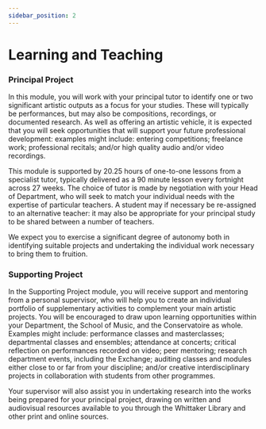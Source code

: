 ```yaml
---
sidebar_position: 2
---
```



# Learning and Teaching
### Principal Project

In this module, you will work with your principal tutor to identify one or two significant artistic outputs as a focus for your studies. These will typically be performances, but may also be compositions, recordings, or documented research. As well as offering an artistic vehicle, it is expected that you will seek opportunities that will support your future professional development: examples might include: entering competitions; freelance work; professional recitals; and/or high quality audio and/or video recordings.

This module is supported by 20.25 hours of one-to-one lessons from a specialist tutor, typically delivered as a 90 minute lesson every fortnight across 27 weeks. The choice of tutor is made by negotiation with your Head of Department, who will seek to match your individual needs with the expertise of particular teachers. A student may if necessary be re-assigned to an alternative teacher: it may also be appropriate for your principal study to be shared between a number of teachers.

We expect you to exercise a significant degree of autonomy both in identifying suitable projects and undertaking the individual work necessary to bring them to fruition.

### Supporting Project

In the Supporting Project module, you will receive support and mentoring from a personal supervisor, who will help you to create an individual portfolio of supplementary activities to complement your main artistic projects. You will be encouraged to draw upon learning opportunities within your Department, the School of Music, and the Conservatoire as whole. Examples might include: performance classes and masterclasses; departmental classes and ensembles; attendance at concerts; critical reflection on performances recorded on video; peer mentoring; research department events, including the Exchange; auditing classes and modules either close to or far from your discipline; and/or creative interdisciplinary projects in collaboration with students from other programmes.

Your supervisor will also assist you in undertaking research into the works being prepared for your principal project, drawing on written and audiovisual resources available to you through the Whittaker Library and other print and online sources.
